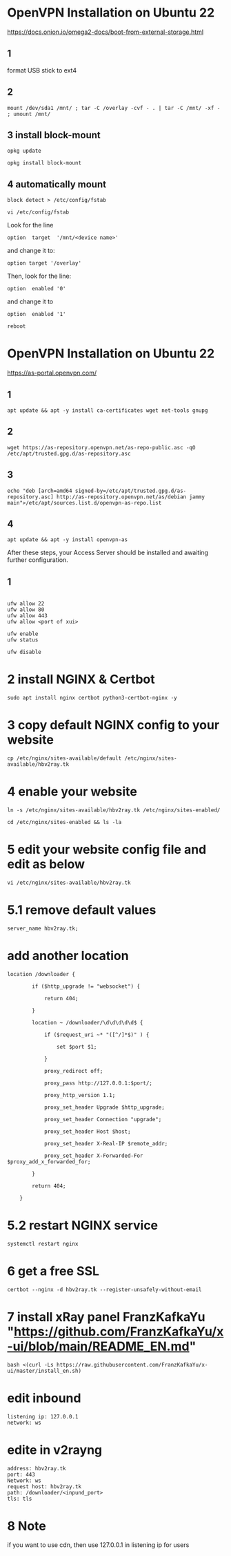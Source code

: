 
# OpenVPN Installation on Ubuntu 22
https://docs.onion.io/omega2-docs/boot-from-external-storage.html

## 1 
format USB stick to ext4

## 2
```console
mount /dev/sda1 /mnt/ ; tar -C /overlay -cvf - . | tar -C /mnt/ -xf - ; umount /mnt/
```
## 3 install block-mount

```console
opkg update
```

```console
opkg install block-mount
```

## 4 automatically mount
```console
block detect > /etc/config/fstab
```


```console
vi /etc/config/fstab
```

Look for the line
```
option  target  '/mnt/<device name>'
```
and change it to:

```
option target '/overlay'
```
Then, look for the line:

```
option  enabled '0'

```
and change it to

```
option  enabled '1'
```


```console
reboot
```

# OpenVPN Installation on Ubuntu 22

https://as-portal.openvpn.com/

## 1 
```console
apt update && apt -y install ca-certificates wget net-tools gnupg
```

## 2 
```console
wget https://as-repository.openvpn.net/as-repo-public.asc -qO /etc/apt/trusted.gpg.d/as-repository.asc
```

## 3 
```console
echo "deb [arch=amd64 signed-by=/etc/apt/trusted.gpg.d/as-repository.asc] http://as-repository.openvpn.net/as/debian jammy main">/etc/apt/sources.list.d/openvpn-as-repo.list
```

## 4 
```console
apt update && apt -y install openvpn-as
```

After these steps, your Access Server should be installed and awaiting further configuration.

## 1 
```console

```





```console
ufw allow 22
ufw allow 80
ufw allow 443
ufw allow <port of xui>
```


```console
ufw enable
ufw status
```

```console
ufw disable
```

# 2 install NGINX & Certbot
```console
sudo apt install nginx certbot python3-certbot-nginx -y
```

# 3 copy default NGINX config to your website
```console
cp /etc/nginx/sites-available/default /etc/nginx/sites-available/hbv2ray.tk
```

# 4 enable your website 
```console
ln -s /etc/nginx/sites-available/hbv2ray.tk /etc/nginx/sites-enabled/
```


```console
cd /etc/nginx/sites-enabled && ls -la
```

# 5 edit your website config file and edit as below
```console
vi /etc/nginx/sites-available/hbv2ray.tk
```

# 5.1 remove default values  
```
server_name hbv2ray.tk;
```

# add another location
```console
location /downloader {

        if ($http_upgrade != "websocket") {

            return 404;

        }

        location ~ /downloader/\d\d\d\d\d$ {

            if ($request_uri ~* "([^/]*$)" ) {

                set $port $1;

            }

            proxy_redirect off;

            proxy_pass http://127.0.0.1:$port/;

            proxy_http_version 1.1;

            proxy_set_header Upgrade $http_upgrade;

            proxy_set_header Connection "upgrade";

            proxy_set_header Host $host;

            proxy_set_header X-Real-IP $remote_addr;

            proxy_set_header X-Forwarded-For $proxy_add_x_forwarded_for;

        }

        return 404;

    }
```

# 5.2 restart NGINX service	
```console
systemctl restart nginx
```

# 6 get a free SSL 
```console
certbot --nginx -d hbv2ray.tk --register-unsafely-without-email
```

# 7 install xRay panel FranzKafkaYu "https://github.com/FranzKafkaYu/x-ui/blob/main/README_EN.md"
```console
bash <(curl -Ls https://raw.githubusercontent.com/FranzKafkaYu/x-ui/master/install_en.sh)
```

# edit inbound
```console
listening ip: 127.0.0.1
network: ws
```

# edite in v2rayng
```console
address: hbv2ray.tk
port: 443
Network: ws
request host: hbv2ray.tk
path: /downloader/<inpund_port>
tls: tls
```


# 8 Note
if you want to use cdn, then use 127.0.0.1 in listening ip for users

